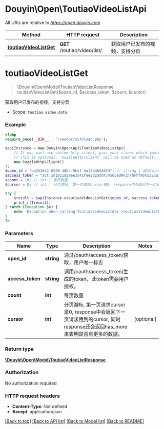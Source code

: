 # Douyin\Open\ToutiaoVideoListApi

All URIs are relative to *https://open.douyin.com*

Method | HTTP request | Description
------------- | ------------- | -------------
[**toutiaoVideoListGet**](ToutiaoVideoListApi.md#toutiaovideolistget) | **GET** /toutiao/video/list/ | 获取用户已发布的视频，支持分页

# **toutiaoVideoListGet**
> \Douyin\Open\Model\ToutiaoVideoListResponse toutiaoVideoListGet($open_id, $access_token, $count, $cursor)

获取用户已发布的视频，支持分页

* Scope: `toutiao.video.data`

### Example
```php
<?php
require_once(__DIR__ . '/vendor/autoload.php');

$apiInstance = new Douyin\Open\Api\ToutiaoVideoListApi(
    // If you want use custom http client, pass your client which implements `GuzzleHttp\ClientInterface`.
    // This is optional, `GuzzleHttp\Client` will be used as default.
    new GuzzleHttp\Client()
);
$open_id = "ba253642-0590-40bc-9bdf-9a1334b94059"; // string | 通过/oauth/access_token/获取，用户唯一标志
$access_token = "act.1d1021d2aee3d41fee2d2add43456badMFZnrhFhfWotu3Ecuiuka27L56lr"; // string | 调用/oauth/access_token/生成的token，此token需要用户授权。
$count = 10; // int | 每页数量
$cursor = 0; // int | 分页游标, 第一页请求cursor是0, response中会返回下一页请求用到的cursor, 同时response还会返回has_more来表明是否有更多的数据。

try {
    $result = $apiInstance->toutiaoVideoListGet($open_id, $access_token, $count, $cursor);
    print_r($result);
} catch (Exception $e) {
    echo 'Exception when calling ToutiaoVideoListApi->toutiaoVideoListGet: ', $e->getMessage(), PHP_EOL;
}
?>
```

### Parameters

Name | Type | Description  | Notes
------------- | ------------- | ------------- | -------------
 **open_id** | **string**| 通过/oauth/access_token/获取，用户唯一标志 |
 **access_token** | **string**| 调用/oauth/access_token/生成的token，此token需要用户授权。 |
 **count** | **int**| 每页数量 |
 **cursor** | **int**| 分页游标, 第一页请求cursor是0, response中会返回下一页请求用到的cursor, 同时response还会返回has_more来表明是否有更多的数据。 | [optional]

### Return type

[**\Douyin\Open\Model\ToutiaoVideoListResponse**](../Model/ToutiaoVideoListResponse.md)

### Authorization

No authorization required

### HTTP request headers

 - **Content-Type**: Not defined
 - **Accept**: application/json

[[Back to top]](#) [[Back to API list]](../../README.md#documentation-for-api-endpoints) [[Back to Model list]](../../README.md#documentation-for-models) [[Back to README]](../../README.md)


